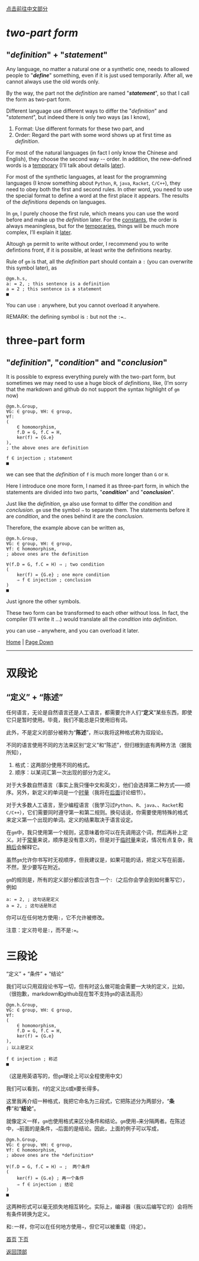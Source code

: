 [点击前往中文部分](#双段论)

# *two-part form*
## "*definition*" + "*statement*"

Any language, no matter a natural one or a synthetic one, needs to allowed people to "***define***" something, even if it is just used temporarily. After all, we cannot always use the old words only.

By the way, the part not the *definition* are named "***statement***", so that I call the form as two-part form.

Different language use different ways to differ the "*definition*" and "*statement*", but indeed there is only two ways (as I know),

1. Format: Use different formats for these two part, and
2. Order: Regard the part with some word shows up at first time as *definition*. 

For most of the natural languages (in fact I only know the Chinese and English), they choose the second way -- order. In addition, the new-defined words is a [temporary](3#temporary) (I’ll talk about details [later](3)).

For most of the synthetic languages, at least for the programming languages (I know something about `Python`, `R`, `java`, `Racket`, `C/C++`), they need to obey both the first and second rules. In other word, you need to use the special format to define a word at the first place it appears. The results of the *definitions* depends on languages.

In `gm`, I purely choose the first rule, which means you can use the word before and make up the *definition* later. For the [constants](3#constant), the order is always meaningless, but for the [temporaries](3#temporary), things will be much more complex, I’ll explain it [later](3).

Altough `gm` permit to write without order, I recommend you to write defintions front, if it is possible, at least write the definitions nearby.

Rule of `gm` is that, all the *definition* part should contain a `:` (you can overwrite this symbol later), as

<!-- TODO -->
```gm
@gm.h.s,
a: = 2, ; this sentence is a definition
a = 2 ; this sentence is a statement
■
```

You can use `:` anywhere, but you cannot overload it anywhere. <!-- ? -->

REMARK: the defining symbol is `:` but not the `:=`..

<!-- For such a  -->

# three-part form

## "*definition*", "*condition*" and "*conclusion*"

It is possible to express everything purely with the two-part form, but sometimes we may need to use a huge block of *definitions*, like, (I’m sorry that the markdown and github do not support the syntax highlight of `gm` now)

```gm
@gm.h.Group,
∀G: ∈ group, ∀H: ∈ group,
∀f:
(
	∈ homomorphism,
	f.D = G, f.C = H,
	ker(f) = {G.e}
),
; the above ones are definition

f ∈ injection ; statement
■
```

we can see that the *definition* of `f` is much more longer than `G` or `H`.

Here I introduce one more form, I named it as three-part form, in which the statements are divided into two parts, "***condition***" and "***conclusion***".

Just like the *definition*, `gm` also use format to differ the *condition* and *conclusion*. `gm` use the symbol `⇒` to separate them. The statements before it are *condition*, and the ones behind it are the *conclusion*.

Therefore, the example above can be written as,

```gm
@gm.h.Group,
∀G: ∈ group, ∀H: ∈ group,
∀f: ∈ homomorphism,
; above ones are the definition

∀(f.D = G, f.C = H) ⇒ ; two condition
(
	ker(f) = {G.e} ; one more condition
	⇒ f ∈ injection ; conclusion
)
■
```

Just ignore the other symbols.

These two form can be transformed to each other without loss. In fact, the compiler (I’ll write it ...) would translate all the *condition* into *definition*.

you can use `⇒` anywhere, and you can overload it later. <!-- ? -->

[Home](Home#content-----目录) | [Page Down](1)

---

# 双段论
## “定义” + “陈述”

任何语言，无论是自然语言还是人工语言，都需要允许人们“**定义**”某些东西，即使它只是暂时使用。毕竟，我们不能总是只使用旧有词。

此外，不是定义的部分被称为“**陈述**”，所以我将这种格式称为双段论。

不同的语言使用不同的方法来区别“定义”和“陈述”，但归根到底有两种方法（据我所知），
1. 格式：这两部分使用不同的格式。
2. 顺序：以某词汇第一次出现的部分为定义。

对于大多数自然语言（事实上我只懂中文和英文），他们会选择第二种方式——顺序。另外，新定义的单词是一个[时量](2#时量临时量)（我将在[后面](2)讨论细节）。

对于大多数人工语言，至少编程语言（我学习过`Python`、`R`、`java`、、`Racket`和`C/C++`），它们需要同时遵守第一和第二规则。换句话说，你需要使用特殊的格式来定义第一个出现的单词。定义的结果取决于语言设定。

在`gm`中，我只使用第一个规则，这意味着你可以在先调用这个词，然后再补上定义。对于[常量](2#常量)来说，顺序是没有意义的，但是对于[临时量](2#时量临时量)来说，情况有点复杂，我[稍后](2)会解释它。

虽然`gm`允许你书写时无视顺序，但我建议是，如果可能的话，把定义写在前面，不然，至少要写在附近。

`gm`的规则是，所有的定义部分都应该包含一个`:`（之后你会学会到如何重写它），例如

```gm
a: = 2, ; 这句话是定义
a = 2, ; 这句话是陈述
```

你可以在任何地方使用`:`，它不允许被修改。<!-- ? -->

注意：定义符号是`:`，而不是`:=`。

# 三段论

“定义” + “条件” + “结论”

我们可以只用双段论书写一切，但有时这么做可能会需要一大块的定义，比如，（很抱歉，markdown和github现在暂不支持`gm`的语法高亮）

```gm
@gm.h.Group,
∀G: ∈ group, ∀H: ∈ group,
∀f:
(
	∈ homomorphism,
	f.D = G, f.C = H,
	ker(f) = {G.e}
),
; 以上是定义

f ∈ injection ; 称述
■
```
（这是用英语写的，但`gm`理论上可以全程使用中文）

我们可以看到，`f`的定义比`G`或`H`要长得多。

这里我再介绍一种格式，我把它命名为三段式，它把陈述分为两部分，“**条件**”和“**结论**”。

就像定义一样，`gm`也使用格式来区分条件和结论。`gm`使用`⇒`来分隔两者。在陈述中，`⇒`前面的是条件，`⇒`后面的是结论。因此，上面的例子可以写成，

```gm
@gm.h.Group,
∀G: ∈ group, ∀H: ∈ group,
∀f: ∈ homomorphism,
; above ones are the *definition*

∀(f.D = G, f.C = H) ⇒ ;  两个条件
(
	ker(f) = {G.e} ; 再一个条件
	⇒ f ∈ injection ; 结论
)
■
```

这两种形式可以毫无损失地相互转化。实际上，编译器（我以后编写它的）会将所有条件转换为定义。

和`:`一样，你可以在任何地方使用`⇒`，但它可以被重载（待定）。<!-- ? -->

[首页](Home#content-----目录) [下页](1)

[返回顶部](#)